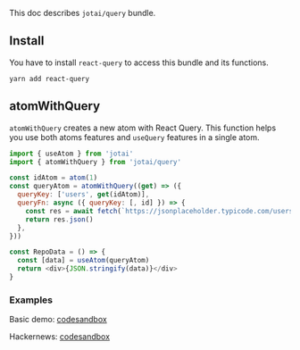 This doc describes `jotai/query` bundle.

## Install

You have to install `react-query` to access this bundle and its functions.

```
yarn add react-query
```

## atomWithQuery

`atomWithQuery` creates a new atom with React Query. This function helps you use both atoms features and `useQuery` features in a single atom.

```js
import { useAtom } from 'jotai'
import { atomWithQuery } from 'jotai/query'

const idAtom = atom(1)
const queryAtom = atomWithQuery((get) => ({
  queryKey: ['users', get(idAtom)],
  queryFn: async ({ queryKey: [, id] }) => {
    const res = await fetch(`https://jsonplaceholder.typicode.com/users/${id}`)
    return res.json()
  },
}))

const RepoData = () => {
  const [data] = useAtom(queryAtom)
  return <div>{JSON.stringify(data)}</div>
}
```

### Examples

Basic demo: [codesandbox](https://codesandbox.io/s/jotai-query-demo-ij2sd)

Hackernews: [codesandbox](https://codesandbox.io/s/jotai-query-hacker-news-u4sli)
